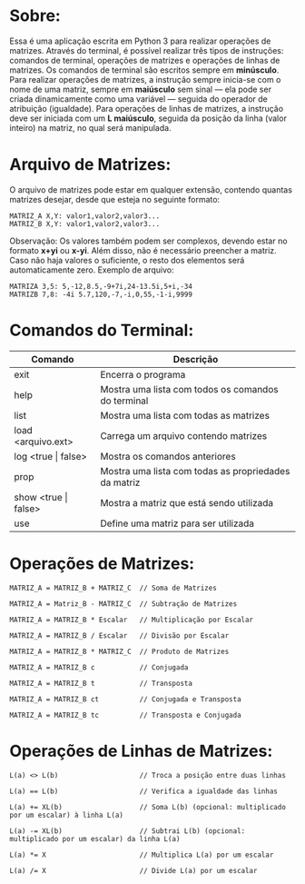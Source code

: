 # Sobre:

Essa é uma aplicação escrita em Python 3 para realizar operações de matrizes. Através do terminal, é possível realizar três tipos de instruções: comandos de terminal, 
operações de matrizes e operações de linhas de matrizes. Os comandos de terminal são escritos sempre em **minúsculo**. Para realizar operações de matrizes, a instrução 
sempre inicia-se com o nome de uma matriz, sempre em **maiúsculo** sem sinal — ela pode ser criada dinamicamente como uma variável — seguida do operador de atribuição (igualdade).
Para operações de linhas de matrizes, a instrução deve ser iniciada com um **L maiúsculo**, seguida da posição da linha (valor inteiro) na matriz, no qual será manipulada.

# Arquivo de Matrizes:

O arquivo de matrizes pode estar em qualquer extensão, contendo quantas matrizes desejar, desde que esteja no seguinte formato:
```
MATRIZ_A X,Y: valor1,valor2,valor3...
MATRIZ_B X,Y: valor1,valor2,valor3...
```
Observação: Os valores também podem ser complexos, devendo estar no formato **x+yi** ou **x-yi**. Além disso, não é necessário preencher a matriz. Caso não
haja valores o suficiente, o resto dos elementos será automaticamente zero. Exemplo de arquivo:
```
MATRIZA 3,5: 5,-12,8.5,-9+7i,24-13.5i,5+i,-34
MATRIZB 7,8: -4i 5.7,120,-7,-i,0,55,-1-i,9999
```

# Comandos do Terminal:
| Comando                    | Descrição                                            |
| -------------------------- | ---------------------------------------------------- |
| exit                       | Encerra o programa                                   |
| help                       | Mostra uma lista com todos os comandos do terminal   |
| list                       | Mostra uma lista com todas as matrizes               |
| load \<arquivo.ext\>       | Carrega um arquivo contendo matrizes                 |
| log \<true \| false\>      | Mostra os comandos anteriores                        |
| prop                       | Mostra uma lista com todas as propriedades da matriz |
| show \<true \| false\>     | Mostra a matriz que está sendo utilizada             |
| use <matrix>               | Define uma matriz para ser utilizada                 |
  
# Operações de Matrizes:

```
MATRIZ_A = MATRIZ_B + MATRIZ_C  // Soma de Matrizes
  
MATRIZ_A = Matriz_B - MATRIZ_C  // Subtração de Matrizes
  
MATRIZ_A = MATRIZ_B * Escalar   // Multiplicação por Escalar
  
MATRIZ_A = MATRIZ_B / Escalar   // Divisão por Escalar
  
MATRIZ_A = MATRIZ_B * MATRIZ_C  // Produto de Matrizes

MATRIZ_A = MATRIZ_B c           // Conjugada

MATRIZ_A = MATRIZ_B t           // Transposta
  
MATRIZ_A = MATRIZ_B ct          // Conjugada e Transposta

MATRIZ_A = MATRIZ_B tc          // Transposta e Conjugada
```
  
# Operações de Linhas de Matrizes:
  
```
L(a) <> L(b)                    // Troca a posição entre duas linhas
  
L(a) == L(b)                    // Verifica a igualdade das linhas
  
L(a) += XL(b)                   // Soma L(b) (opcional: multiplicado por um escalar) à linha L(a)
  
L(a) -= XL(b)                   // Subtrai L(b) (opcional: multiplicado por um escalar) da linha L(a)
  
L(a) *= X                       // Multiplica L(a) por um escalar
  
L(a) /= X                       // Divide L(a) por um escalar
```
